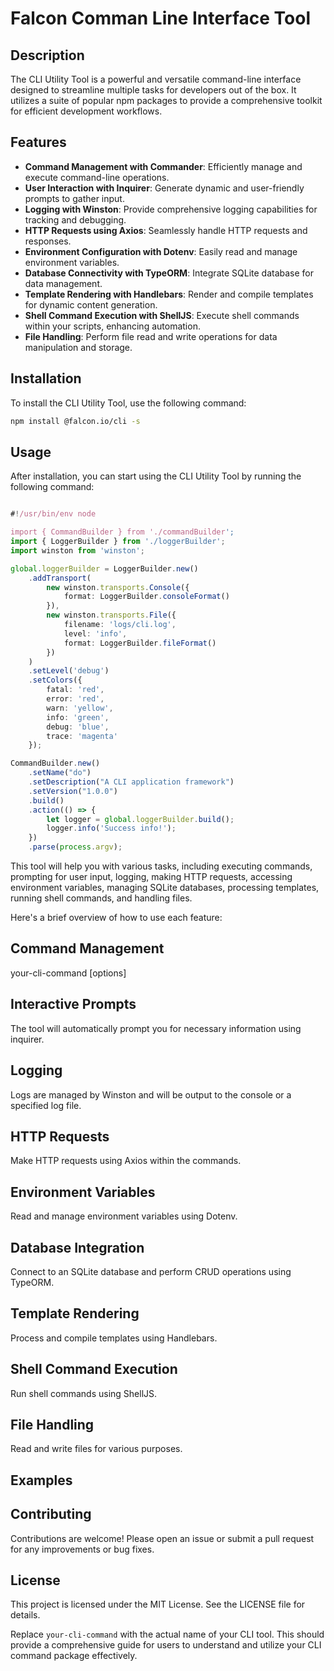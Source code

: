 # Falcon Comman Line Interface Tool

## Description
The CLI Utility Tool is a powerful and versatile command-line interface designed to streamline multiple tasks for developers out of the box. It utilizes a suite of popular npm packages to provide a comprehensive toolkit for efficient development workflows.

## Features
- **Command Management with Commander**: Efficiently manage and execute command-line operations.
- **User Interaction with Inquirer**: Generate dynamic and user-friendly prompts to gather input.
- **Logging with Winston**: Provide comprehensive logging capabilities for tracking and debugging.
- **HTTP Requests using Axios**: Seamlessly handle HTTP requests and responses.
- **Environment Configuration with Dotenv**: Easily read and manage environment variables.
- **Database Connectivity with TypeORM**: Integrate SQLite database for data management.
- **Template Rendering with Handlebars**: Render and compile templates for dynamic content generation.
- **Shell Command Execution with ShellJS**: Execute shell commands within your scripts, enhancing automation.
- **File Handling**: Perform file read and write operations for data manipulation and storage.

## Installation

To install the CLI Utility Tool, use the following command:

```bash
npm install @falcon.io/cli -s
```

## Usage
After installation, you can start using the CLI Utility Tool by running the following command:

```typescript

#!/usr/bin/env node

import { CommandBuilder } from './commandBuilder';
import { LoggerBuilder } from './loggerBuilder';
import winston from 'winston';

global.loggerBuilder = LoggerBuilder.new()
    .addTransport(
        new winston.transports.Console({
            format: LoggerBuilder.consoleFormat()
        }),
        new winston.transports.File({
            filename: 'logs/cli.log',
            level: 'info',
            format: LoggerBuilder.fileFormat()
        })
    )
    .setLevel('debug')
    .setColors({
        fatal: 'red',
        error: 'red',
        warn: 'yellow',
        info: 'green',
        debug: 'blue',
        trace: 'magenta'
    });

CommandBuilder.new()
    .setName("do")
    .setDescription("A CLI application framework")
    .setVersion("1.0.0")
    .build()
    .action(() => {
        let logger = global.loggerBuilder.build();
        logger.info('Success info!');
    })
    .parse(process.argv);

```
This tool will help you with various tasks, including executing commands, prompting for user input, logging, making HTTP requests, accessing environment variables, managing SQLite databases, processing templates, running shell commands, and handling files.

Here's a brief overview of how to use each feature:

## Command Management

your-cli-command <your-command> [options]

## Interactive Prompts
The tool will automatically prompt you for necessary information using inquirer.

## Logging
Logs are managed by Winston and will be output to the console or a specified log file.

## HTTP Requests
Make HTTP requests using Axios within the commands.

## Environment Variables
Read and manage environment variables using Dotenv.

## Database Integration
Connect to an SQLite database and perform CRUD operations using TypeORM.

## Template Rendering
Process and compile templates using Handlebars.

## Shell Command Execution
Run shell commands using ShellJS.

## File Handling
Read and write files for various purposes.

## Examples

## Contributing
Contributions are welcome! Please open an issue or submit a pull request for any improvements or bug fixes.

## License
This project is licensed under the MIT License. See the LICENSE file for details.


Replace `your-cli-command` with the actual name of your CLI tool. This should provide a comprehensive guide for users to understand and utilize your CLI command package effectively.